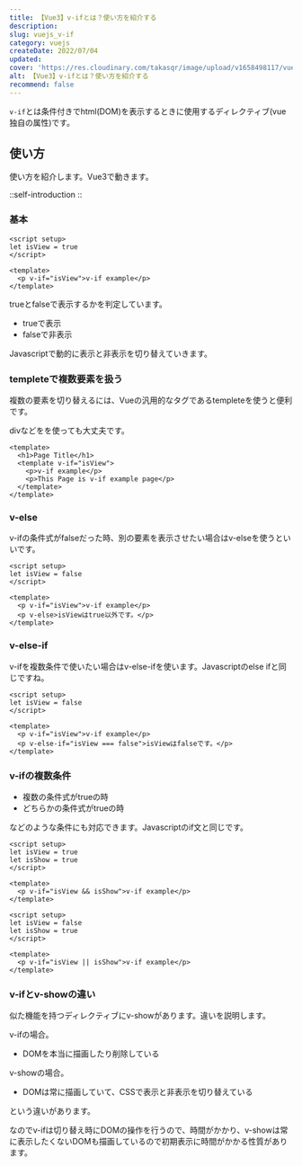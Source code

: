 ```yaml
---
title: 【Vue3】v-ifとは？使い方を紹介する
description: 
slug: vuejs_v-if
category: vuejs
createDate: 2022/07/04
updated: 
cover: 'https://res.cloudinary.com/takasqr/image/upload/v1658498117/vuejs_v-if_bgsdmi.png'
alt: 【Vue3】v-ifとは？使い方を紹介する
recommend: false
---
```


`v-if`とは条件付きでhtml(DOM)を表示するときに使用するディレクティブ(vue独自の属性)です。



## 使い方
使い方を紹介します。Vue3で動きます。

::self-introduction
::

### 基本

```vue
<script setup>
let isView = true
</script>

<template>
  <p v-if="isView">v-if example</p>
</template>
```

trueとfalseで表示するかを判定しています。

* trueで表示
* falseで非表示

Javascriptで動的に表示と非表示を切り替えていきます。

### templeteで複数要素を扱う
複数の要素を切り替えるには、Vueの汎用的なタグであるtempleteを使うと便利です。

divなどをを使っても大丈夫です。

```vue
<template>
  <h1>Page Title</h1>
  <template v-if="isView">
    <p>v-if example</p>
    <p>This Page is v-if example page</p>
  </template>
</template>
```

### v-else
v-ifの条件式がfalseだった時、別の要素を表示させたい場合はv-elseを使うといいです。

```vue
<script setup>
let isView = false
</script>

<template>
  <p v-if="isView">v-if example</p>
  <p v-else>isViewはtrue以外です。</p>
</template>
```



### v-else-if
v-ifを複数条件で使いたい場合はv-else-ifを使います。Javascriptのelse ifと同じですね。

```vue
<script setup>
let isView = false
</script>

<template>
  <p v-if="isView">v-if example</p>
  <p v-else-if="isView === false">isViewはfalseです。</p>
</template>
```

### v-ifの複数条件

* 複数の条件式がtrueの時
* どちらかの条件式がtrueの時

などのような条件にも対応できます。Javascriptのif文と同じです。

```vue
<script setup>
let isView = true
let isShow = true
</script>

<template>
  <p v-if="isView && isShow">v-if example</p>
</template>
```

```vue
<script setup>
let isView = false
let isShow = true
</script>

<template>
  <p v-if="isView || isShow">v-if example</p>
</template>
```

### v-ifとv-showの違い

似た機能を持つディレクティブにv-showがあります。違いを説明します。

v-ifの場合。
* DOMを本当に描画したり削除している

v-showの場合。
* DOMは常に描画していて、CSSで表示と非表示を切り替えている

という違いがあります。

なのでv-ifは切り替え時にDOMの操作を行うので、時間がかかり、v-showは常に表示したくないDOMも描画しているので初期表示に時間がかかる性質があります。



